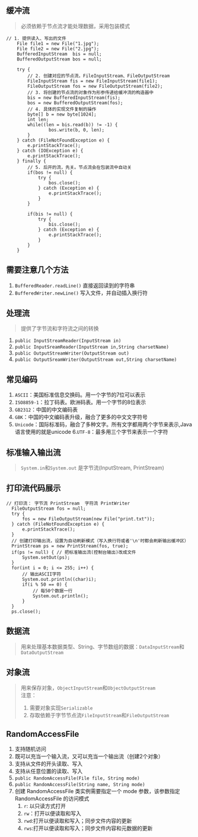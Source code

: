 ## 缓冲流
> 必须依赖于节点流才能处理数据，采用包装模式
```
// 1. 提供读入、写出的文件
    File file1 = new File("1.jpg");
    File file2 = new File("2.jpg");
    BufferedInputStream  bis = null;
    BufferedOutputStream bos = null;

    try {
        // 2. 创建对应的节点流，FileInputStream、FileOutputStream
        FileInputStream fis = new FileInputStream(file1);
        FileOutputStream fos = new FileOutputStream(file2);
        // 3. 将创建的节点流的对象作为形参传递给缓冲流的构造器中
        bis = new BufferedInputStream(fis);
        bos = new BufferedOutputStream(fos);
        // 4. 具体的实现文件复制的操作
        byte[] b = new byte[1024];
        int len;
        while((len = bis.read(b)) != -1) {
                bos.write(b, 0, len);
        }
    } catch (FileNotFoundException e) {
        e.printStackTrace();
    } catch (IOException e) {
        e.printStackTrace();
    } finally {
        // 5. 后开的流，先关。节点流会在包装流中自动关
        if(bos != null) {
            try {
                bos.close();
            } catch (Exception e) {
                e.printStackTrace();
            }
        }

        if(bis != null) {
            try {
                bis.close();
            } catch (Exception e) {
                e.printStackTrace();
            }
        }
    }
```

## 需要注意几个方法
1. `BufferedReader.readLine()` 直接返回读到的字符串
2. `BufferedWriter.newLine()` 写入文件，并自动插入换行符

## 处理流
> 提供了字节流和字符流之间的转换
1. `public InputStreamReader(InputStream in)`
2. `public InputSreamReader(InputStream in,String charsetName)`
3. `public OutputStreamWriter(OutputStream out)`
4. `public OutputSreamWriter(OutputStream out,String charsetName)`

## 常见编码
1. `ASCII`：美国标准信息交换码。用一个字节的7位可以表示
2. `ISO8859-1`：拉丁码表。欧洲码表。用一个字节的8位表示
3. `GB2312`：中国的中文编码表
4. `GBK`：中国的中文编码表升级，融合了更多的中文文字符号
5. `Unicode`：国际标准码，融合了多种文字。所有文字都用两个字节来表示,Java语言使用的就是unicode
6.`UTF-8`：最多用三个字节来表示一个字符

## 标准输入输出流
> `System.in`和`System.out` 是字节流(InputStream, PrintStream)

## 打印流代码展示
```
// 打印流： 字节流 PrintStream  字符流 PrintWriter
  FileOutputStream fos = null;
  try {
      fos = new FileOutputStream(new File("print.txt"));
  } catch (FileNotFoundException e) {
      e.printStackTrace();
  }
  // 创建打印输出流，设置为自动刷新模式（写入换行符或者'\n'时都会刷新输出缓冲区）
  PrintStream ps = new PrintStream(fos, true);
  if(ps != null) { // 把标准输出流(控制台输出)改成文件
      System.setOut(ps);
  }
  for(int i = 0; i <= 255; i++) {
      // 输出ASCII字符
      System.out.println((char)i);
      if(i % 50 == 0) {
          // 每50个数据一行
          System.out.println();
      }
  }
  ps.close();
```

## 数据流
> 用来处理基本数据类型、String、字节数组的数据：`DataInputStream`和`DataOutputStream`

## 对象流
> 用来保存对象，`ObjectInputStream`和`ObjectOutputStream`<br>
> 注意：
> 1. 需要对象实现`Serializable`<br>
> 2. 存取依赖于字节节点流`FileInputStream`和`FileOutputStream`

## RandomAccessFile
1. 支持随机访问
2. 既可以充当一个输入流，又可以充当一个输出流（创建2个对象）
3. 支持从文件的开头读取、写入
4. 支持从任意位置的读取、写入
5. `public RandomAccessFile(File file, String mode)` 
6. `public RandomAccessFile(String name, String mode)`
7. 创建 RandomAccessFile 类实例需要指定一个 mode 参数，该参数指定 RandomAccessFile 的访问模式
      1. `r`: 以只读方式打开
      2. `rw`：打开以便读取和写入
      3. `rwd`:打开以便读取和写入；同步文件内容的更新
      4. `rws`:打开以便读取和写入；同步文件内容和元数据的更新
